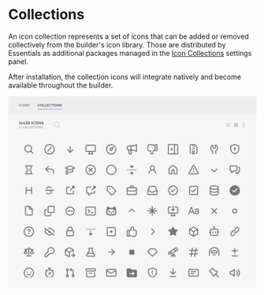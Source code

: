<script setup>
import { ref } from 'vue'
import {data} from './collections.data.js'

const collections = data;
</script>

# Collections

An icon collection represents a set of icons that can be added or removed collectively from the builder's icon library. Those are distributed by Essentials as additional packages managed in the [Icon Collections](/essentials-for-yootheme-pro/settings.html#icon-collections) settings panel.

After installation, the collection icons will integrate natively and become available throughout the builder.

![Icon Collections](./assets/icon-collections.webp)

<template v-for="col in collections">

<h2 :id="col.name" tabindex="-1">
  {{ col.title }} Icon Collection
  <a class="header-anchor" :href="`#${col.name}`" :aria-label="`Permalink to &quot;${col.name}&quot;`">​</a>
</h2>

<img :src="`./_collections/${col.name}/icon.svg`" :alt="`${col.title} Icon Collection`" width="60">

A collection of `{{ col.icons }}` icons from <a :href="col.url" target="_blank">{{ col.title }}</a> released on {{ col.release }} under the {{ col.license }} license as version `{{ col.version }}`.

<img :src="`./assets/collection-${col.name}.webp`" :alt="`${col.title} Icon Collection` ">

</template>
